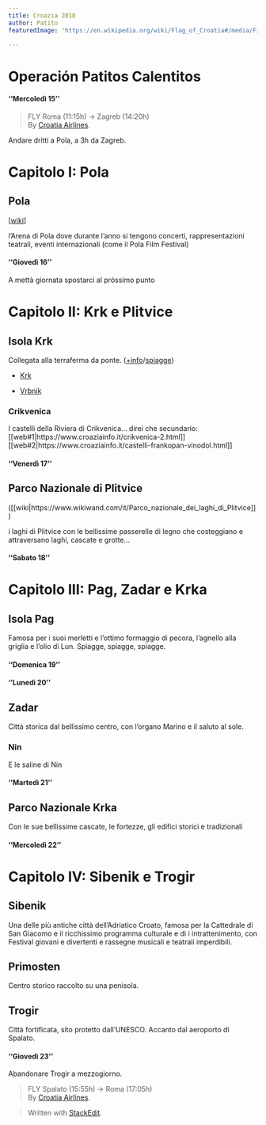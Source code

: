 ```yaml
---
title: Croazia 2018
author: Patito
featuredImage: 'https://en.wikipedia.org/wiki/Flag_of_Croatia#/media/File:Flag_of_Croatia.svg'

---
```


<h1 id="operación-patitos-calentitos"><strong>Operación Patitos Calentitos</strong></h1>
<h4 id="mercoledì-15">‘‘Mercoledì 15’’</h4>
<blockquote>
<p>FLY Roma (11:15h) -&gt; Zagreb (14:20h)<br>
By <a href="https://www.croatiaairlines.com/it">Croatia Airlines</a>.</p>
</blockquote>
<p>Andare dritti a Pola, a 3h da Zagreb.</p>
<h1 id="capitolo-i-pola">Capitolo I: Pola</h1>
<h2 id="pola">Pola</h2>
<p>[<a href="https://it.wikipedia.org/wiki/Pola">wiki</a>]</p>
<p>l’Arena di Pola dove durante l’anno si tengono concerti, rappresentazioni teatrali, eventi internazionali (come il Pola Film Festival)</p>
<h4 id="giovedì-16">‘‘Giovedì 16’’</h4>
<p>A mettà giornata spostarci al próssimo punto</p>
<h1 id="capitolo-ii-krk-e-plitvice">Capitolo II: Krk e Plitvice</h1>
<h2 id="isola-krk">Isola Krk</h2>
<p>Collegata alla terraferma da ponte. (<a href="https://www.aurea-krk.com/it/isola-di-krk-croazia">+info</a>/<a href="https://www.aurea-krk.com/it/isola-krk-spiagge">spiagge</a>)</p>
<ul>
<li>
<p><a href="https://www.aurea-krk.com/it/citta-di-krk-foto">Krk</a></p>
</li>
<li>
<p><a href="https://www.aurea-krk.com/it/vrbnik">Vrbnik</a></p>
</li>
</ul>
<h3 id="crikvenica">Crikvenica</h3>
<p>I castelli della Riviera di Crikvenica… direi che secundario: [[web#1|https://www.croaziainfo.it/crikvenica-2.html]] [[web#2|https://www.croaziainfo.it/castelli-frankopan-vinodol.html]]</p>
<h4 id="venerdì-17">‘‘Venerdì 17’’</h4>
<h2 id="parco-nazionale-di-plitvice">Parco Nazionale di Plitvice</h2>
<p>([[wiki|https://www.wikiwand.com/it/Parco_nazionale_dei_laghi_di_Plitvice]])</p>
<p>i laghi di Plitvice con le bellissime passerelle di legno che costeggiano e attraversano laghi, cascate e grotte…</p>
<h4 id="sabato-18">‘‘Sabato 18’’</h4>
<h1 id="capitolo-iii-pag-zadar-e-krka">Capitolo III: Pag, Zadar e Krka</h1>
<h2 id="isola-pag">Isola Pag</h2>
<p>Famosa per i suoi merletti e l’ottimo formaggio di pecora, l’agnello alla griglia e l’olio di Lun. Spiagge, spiagge, spiagge.</p>
<h4 id="domenica-19">‘‘Domenica 19’’</h4>
<h4 id="lunedì-20">‘‘Lunedì 20’’</h4>
<h2 id="zadar">Zadar</h2>
<p>Città storica dal bellissimo centro, con l’organo Marino e il saluto al sole.</p>
<h3 id="nin">Nin</h3>
<p>E le saline di Nin</p>
<h4 id="martedì-21">‘‘Martedì 21’’</h4>
<h2 id="parco-nazionale-krka">Parco Nazionale Krka</h2>
<p>Con le sue bellissime cascate, le fortezze, gli edifici storici e tradizionali</p>
<h4 id="mercoledì-22">‘‘Mercoledì 22’’</h4>
<h1 id="capitolo-iv-sibenik-e-trogir">Capitolo IV: Sibenik e Trogir</h1>
<h2 id="sibenik">Sibenik</h2>
<p>Una delle più antiche città dell’Adriatico Croato, famosa per la Cattedrale di San Giacomo e il ricchissimo programma culturale e di i intrattenimento, con Festival giovani e divertenti e rassegne musicali e teatrali imperdibili.</p>
<h2 id="primosten">Primosten</h2>
<p>Centro storico raccolto su una penisola.</p>
<h2 id="trogir">Trogir</h2>
<p>Città fortificata, sito protetto dall’UNESCO. Accanto dal aeroporto di Spalato.</p>
<h4 id="giovedì-23">‘‘Giovedì 23’’</h4>
<p>Abandonare Trogir a mezzogiorno.</p>
<blockquote>
<p>FLY Spalato (15:55h) -&gt; Roma (17:05h)<br>
By <a href="https://www.croatiaairlines.com/it">Croatia Airlines</a>.</p>
</blockquote>
<blockquote>
<p>Written with <a href="https://stackedit.io/">StackEdit</a>.</p>
</blockquote>

